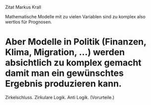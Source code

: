 Zitat Markus Krall

Mathematische Modelle
mit zu vielen Variablen
sind zu komplex
also wertlos für Prognosen.

Aber Modelle in Politik
(Finanzen, Klima, Migration, ...)
werden absichtlich
zu komplex gemacht
damit man ein gewünschtes Ergebnis
produzieren kann.
=
Zirkelschluss.
Zirkulare Logik.
Anti Logik.
(Vorurteile.)
